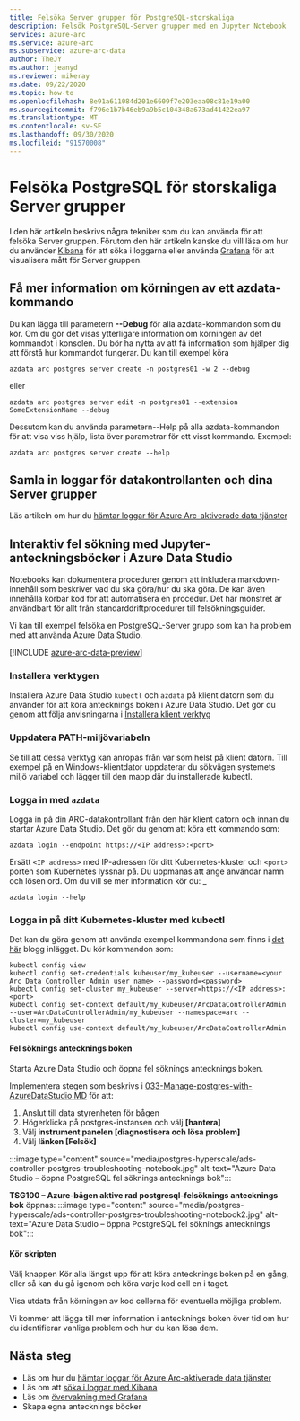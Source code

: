 ```yaml
---
title: Felsöka Server grupper för PostgreSQL-storskaliga
description: Felsök PostgreSQL-Server grupper med en Jupyter Notebook
services: azure-arc
ms.service: azure-arc
ms.subservice: azure-arc-data
author: TheJY
ms.author: jeanyd
ms.reviewer: mikeray
ms.date: 09/22/2020
ms.topic: how-to
ms.openlocfilehash: 8e91a611084d201e6609f7e203eaa08c81e19a00
ms.sourcegitcommit: f796e1b7b46eb9a9b5c104348a673ad41422ea97
ms.translationtype: MT
ms.contentlocale: sv-SE
ms.lasthandoff: 09/30/2020
ms.locfileid: "91570008"
---
```

# <a name="troubleshooting-postgresql-hyperscale-server-groups"></a>Felsöka PostgreSQL för storskaliga Server grupper
I den här artikeln beskrivs några tekniker som du kan använda för att felsöka Server gruppen. Förutom den här artikeln kanske du vill läsa om hur du använder [Kibana](monitor-grafana-kibana.md) för att söka i loggarna eller använda [Grafana](monitor-grafana-kibana.md) för att visualisera mått för Server gruppen. 

## <a name="getting-more-details-about-the-execution-of-an-azdata-command"></a>Få mer information om körningen av ett azdata-kommando
Du kan lägga till parametern **--Debug** för alla azdata-kommandon som du kör. Om du gör det visas ytterligare information om körningen av det kommandot i konsolen. Du bör ha nytta av att få information som hjälper dig att förstå hur kommandot fungerar.
Du kan till exempel köra
```console
azdata arc postgres server create -n postgres01 -w 2 --debug
```

eller
```console
azdata arc postgres server edit -n postgres01 --extension SomeExtensionName --debug
```

Dessutom kan du använda parametern--Help på alla azdata-kommandon för att visa viss hjälp, lista över parametrar för ett visst kommando. Exempel:
```console
azdata arc postgres server create --help
```


## <a name="collecting-logs-of-the-data-controller-and-your-server-groups"></a>Samla in loggar för datakontrollanten och dina Server grupper
Läs artikeln om hur du [hämtar loggar för Azure Arc-aktiverade data tjänster](troubleshooting-get-logs.md)



## <a name="interactive-troubleshooting-with-jupyter-notebooks-in-azure-data-studio"></a>Interaktiv fel sökning med Jupyter-anteckningsböcker i Azure Data Studio
Notebooks kan dokumentera procedurer genom att inkludera markdown-innehåll som beskriver vad du ska göra/hur du ska göra. De kan även innehålla körbar kod för att automatisera en procedur.  Det här mönstret är användbart för allt från standarddriftprocedurer till felsökningsguider.

Vi kan till exempel felsöka en PostgreSQL-Server grupp som kan ha problem med att använda Azure Data Studio.

[!INCLUDE [azure-arc-data-preview](../../../includes/azure-arc-data-preview.md)]

### <a name="install-tools"></a>Installera verktygen

Installera Azure Data Studio `kubectl` och `azdata` på klient datorn som du använder för att köra antecknings boken i Azure Data Studio. Det gör du genom att följa anvisningarna i [Installera klient verktyg](install-client-tools.md)

### <a name="update-the-path-environment-variable"></a>Uppdatera PATH-miljövariabeln

Se till att dessa verktyg kan anropas från var som helst på klient datorn. Till exempel på en Windows-klientdator uppdaterar du sökvägen systemets miljö variabel och lägger till den mapp där du installerade kubectl.

### <a name="sign-in-with-azdata"></a>Logga in med `azdata`

Logga in på din ARC-datakontrollant från den här klient datorn och innan du startar Azure Data Studio. Det gör du genom att köra ett kommando som:

```console
azdata login --endpoint https://<IP address>:<port>
```

Ersätt `<IP address>` med IP-adressen för ditt Kubernetes-kluster och `<port>` porten som Kubernetes lyssnar på. Du uppmanas att ange användar namn och lösen ord. Om du vill se mer information kör du: _

```console
azdata login --help
```

### <a name="log-into-your-kubernetes-cluster-with-kubectl"></a>Logga in på ditt Kubernetes-kluster med kubectl

Det kan du göra genom att använda exempel kommandona som finns i [det här](https://blog.christianposta.com/kubernetes/logging-into-a-kubernetes-cluster-with-kubectl/) blogg inlägget.
Du kör kommandon som:

```console
kubectl config view
kubectl config set-credentials kubeuser/my_kubeuser --username=<your Arc Data Controller Admin user name> --password=<password>
kubectl config set-cluster my_kubeuser --server=https://<IP address>:<port>
kubectl config set-context default/my_kubeuser/ArcDataControllerAdmin --user=ArcDataControllerAdmin/my_kubeuser --namespace=arc --cluster=my_kubeuser
kubectl config use-context default/my_kubeuser/ArcDataControllerAdmin
```

#### <a name="the-troubleshooting-notebook"></a>Fel söknings antecknings boken

Starta Azure Data Studio och öppna fel söknings antecknings boken. 

Implementera stegen som beskrivs i  [033-Manage-postgres-with-AzureDataStudio.MD](manage-postgresql-hyperscale-server-group-with-azure-data-studio.md) för att:

1. Anslut till data styrenheten för bågen
2. Högerklicka på postgres-instansen och välj **[hantera]**
3. Välj **instrument panelen [diagnostisera och lösa problem]**
4. Välj **länken [Felsök]**

:::image type="content" source="media/postgres-hyperscale/ads-controller-postgres-troubleshooting-notebook.jpg" alt-text="Azure Data Studio – öppna PostgreSQL fel söknings antecknings bok":::

**TSG100 – Azure-bågen aktive rad postgresql-felsöknings antecknings bok** öppnas: :::image type="content" source="media/postgres-hyperscale/ads-controller-postgres-troubleshooting-notebook2.jpg" alt-text="Azure Data Studio – öppna PostgreSQL fel söknings antecknings bok":::

#### <a name="run-the-scripts"></a>Kör skripten
Välj knappen Kör alla längst upp för att köra antecknings boken på en gång, eller så kan du gå igenom och köra varje kod cell en i taget.

Visa utdata från körningen av kod cellerna för eventuella möjliga problem.

Vi kommer att lägga till mer information i antecknings boken över tid om hur du identifierar vanliga problem och hur du kan lösa dem.

## <a name="next-step"></a>Nästa steg
- Läs om hur du [hämtar loggar för Azure Arc-aktiverade data tjänster](troubleshooting-get-logs.md)
- Läs om att [söka i loggar med Kibana](monitor-grafana-kibana.md)
- Läs om [övervakning med Grafana](monitor-grafana-kibana.md)
- Skapa egna antecknings böcker
